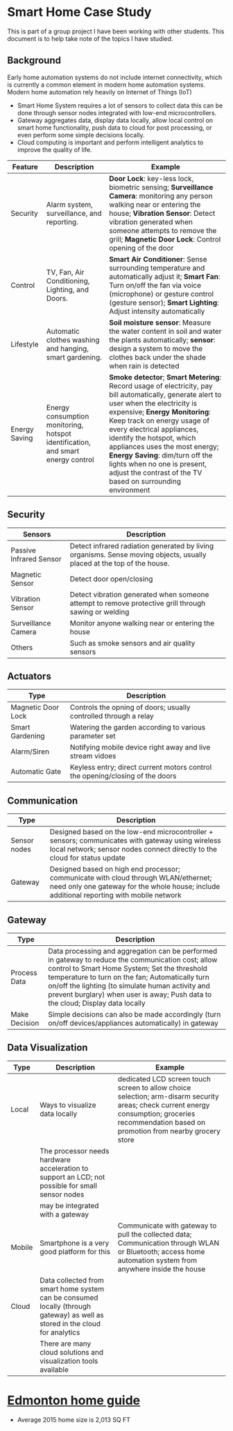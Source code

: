 # Smart Home Case Study
This is part of a group project I have been working with other students. This document is to help take note of the topics I have studied.

## Background
Early home automation systems do not include internet connectivity, which is currently a common element in modern home automation systems. Modern home automation rely heavily on Internet of Things (IoT)

- Smart Home System requires a lot of sensors to collect data this can be done through sensor nodes integrated with low-end microcontrollers.
- Gateway aggregates data, display data locally, allow local control on smart home functionality, push data to cloud for post processing, or even perform some simple decisions locally.
- Cloud computing is important and perform intelligent  analytics to improve the quality of life.

| Feature | Description | Example |
| --- | --- | --- |
| Security | Alarm system, surveillance, and reporting. | **Door Lock**: key-less lock, biometric sensing; **Surveillance Camera**: monitoring any person walking near or entering the house; **Vibration Sensor**: Detect vibration generated when someone attempts to remove the grill; **Magnetic Door Lock**: Control opening of the door | 
| Control | TV, Fan, Air Conditioning, Lighting, and Doors. | **Smart Air Conditioner**: Sense surrounding temperature and automatically adjust it; **Smart Fan**: Turn on/off the fan via voice (microphone) or gesture control (gesture sensor); **Smart Lighting**: Adjust intensity automatically |
| Lifestyle | Automatic clothes washing and hanging, smart gardening. | **Soil moisture sensor**: Measure the water content in soil and water the plants automatically; **sensor**: design a system to move the clothes back under the shade when rain is detected |
| Energy Saving | Energy consumption monitoring, hotspot identification, and smart energy control | **Smoke detector**; **Smart Metering**: Record usage of electricity, pay bill automatically, generate alert to user when the electricity is expensive; **Energy Monitoring**: Keep track on energy usage of every electrical appliances, identify the hotspot, which appliances uses the most energy; **Energy Saving**: dim/turn off the lights when no one is present, adjust the contrast of the TV based on surrounding environment |

## Security

| Sensors | Description |
| --- | --- |
| Passive Infrared Sensor | Detect infrared radiation generated by living organisms. Sense moving objects, usually placed at the top of the house. |
| Magnetic Sensor | Detect door open/closing |
| Vibration Sensor | Detect vibration generated when someone attempt to remove protective grill through sawing or welding |
| Surveillance Camera | Monitor anyone walking near or entering the house |
| Others | Such as smoke sensors and air quality sensors |

## Actuators

| Type | Description |
| --- | --- |
| Magnetic Door Lock | Controls the opning of doors; usually controlled through a relay |
| Smart Gardening | Watering the garden according to various parameter set |
| Alarm/Siren | Notifying mobile device right away and live stream vidoes |
| Automatic Gate | Keyless entry; direct current motors control the opening/closing of the doors |

## Communication

| Type | Description |
| --- | --- |
| Sensor nodes | Designed based on the low-end microcontroller + sensors; communicates with gateway using wireless local network; sensor nodes connect directly to the cloud for status update |
| Gateway | Designed based on high end processor; communicate with cloud through WLAN/ethernet; need only one gateway for the whole house; include additional reporting with mobile network |

## Gateway

| Type | Description |
| --- | --- |
| Process Data | Data processing and aggregation can be performed in gateway to reduce the communication cost; allow control to Smart Home System; Set the threshold temperature to turn on the fan; Automatically turn on/off the lighting (to simulate human activity and prevent burglary) when user is away; Push data to the cloud; Display data locally |
| Make Decision | Simple decisions can also be made accordingly (turn on/off devices/appliances automatically) in gateway |

## Data Visualization

| Type | Description | Example |
| --- | --- | --- |
| Local | Ways to visualize data locally | dedicated LCD screen touch screen to allow choice selection; arm-disarm security areas; check current energy consumption; groceries recommendation based on promotion from nearby grocery store |
|  |  The processor needs hardware acceleration to  support an LCD; not possible for small sensor nodes |  |
|  | may be integrated with a gateway |  |
| Mobile | Smartphone is a very good platform for this | Communicate with gateway to pull the collected data; Communication through WLAN or Bluetooth; access home automation system from anywhere inside the house |
| Cloud | Data collected from smart home system can be consumed locally (through gateway) as well as stored in the cloud for analytics |  |
|  |  There are many cloud solutions and visualization tools available |  |

# [Edmonton home guide](https://www.edmonton.ca/city_government/documents/GreenHomeGuide-web.pdf)

- Average 2015 home size is 2,013 SQ FT
